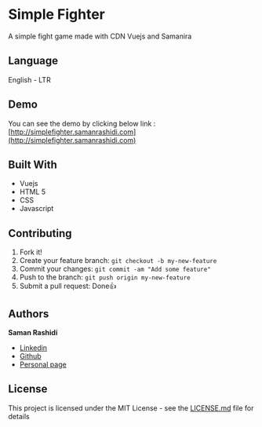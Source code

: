 # Simple Fighter

A simple fight game made with CDN Vuejs and Samanira

## Language

English - LTR

## Demo

You can see the demo by clicking below link :
[http://simplefighter.samanrashidi.com](http://simplefighter.samanrashidi.com)

## Built With

* Vuejs
* HTML 5
* CSS
* Javascript

## Contributing

1. Fork it!
2. Create your feature branch: `git checkout -b my-new-feature`
3. Commit your changes: `git commit -am "Add some feature"`
4. Push to the branch: `git push origin my-new-feature`
5. Submit a pull request:  Done👍

## Authors

**Saman Rashidi**

- [Linkedin](https://www.linkedin.com/in/samanrashidii)
- [Github](https://github.com/samanrashidii)
- [Personal page](http://samanrashidi.com)

## License

This project is licensed under the MIT License - see the [LICENSE.md](LICENSE.md) file for details

